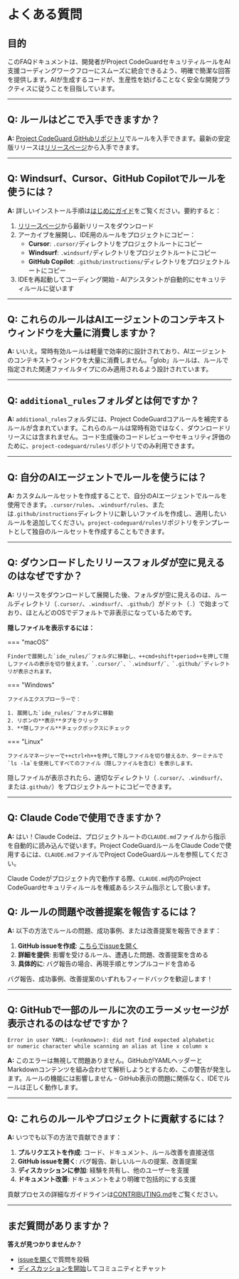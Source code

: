 # よくある質問

## 目的

このFAQドキュメントは、開発者がProject CodeGuardセキュリティルールをAI支援コーディングワークフローにスムーズに統合できるよう、明確で簡潔な回答を提供します。AIが生成するコードが、生産性を妨げることなく安全な開発プラクティスに従うことを目指しています。

---

## Q: ルールはどこで入手できますか？

**A:** [Project CodeGuard GitHubリポジトリ](https://github.com/project-codeguard/rules)でルールを入手できます。最新の安定版リリースは[リリースページ](https://github.com/project-codeguard/rules/releases)から入手できます。

---

## Q: Windsurf、Cursor、GitHub Copilotでルールを使うには？

**A:** 詳しいインストール手順は[はじめにガイド](getting-started.md)をご覧ください。要約すると：

1. [リリースページ](https://github.com/project-codeguard/rules/releases)から最新リリースをダウンロード
2. アーカイブを展開し、IDE用のルールをプロジェクトにコピー：
   - **Cursor**: `.cursor/`ディレクトリをプロジェクトルートにコピー
   - **Windsurf**: `.windsurf/`ディレクトリをプロジェクトルートにコピー
   - **GitHub Copilot**: `.github/instructions/`ディレクトリをプロジェクトルートにコピー
3. IDEを再起動してコーディング開始 - AIアシスタントが自動的にセキュリティルールに従います

---
## Q: これらのルールはAIエージェントの**コンテキストウィンドウ**を大量に消費しますか？

**A:** いいえ。常時有効ルールは軽量で効率的に設計されており、AIエージェントのコンテキストウィンドウを大量に消費しません。「glob」ルールは、ルールで指定された関連ファイルタイプにのみ適用されるよう設計されています。

---
## Q: `additional_rules`フォルダとは何ですか？

**A:** `additional_rules`フォルダには、Project CodeGuardコアルールを補完するルールが含まれています。これらのルールは常時有効ではなく、ダウンロードリリースには含まれません。コード生成後のコードレビューやセキュリティ評価のために、`project-codeguard/rules`リポジトリでのみ利用できます。

---

## Q: 自分のAIエージェントでルールを使うには？

**A:** カスタムルールセットを作成することで、自分のAIエージェントでルールを使用できます。`.cursor/rules`、`.windsurf/rules`、または`.github/instructions`ディレクトリに新しいファイルを作成し、適用したいルールを追加してください。`project-codeguard/rules`リポジトリをテンプレートとして独自のルールセットを作成することもできます。

---

## Q: ダウンロードしたリリースフォルダが空に見えるのはなぜですか？

**A:** リリースをダウンロードして展開した後、フォルダが空に見えるのは、ルールディレクトリ（`.cursor/`、`.windsurf/`、`.github/`）がドット（`.`）で始まっており、ほとんどのOSでデフォルトで非表示になっているためです。

**隠しファイルを表示するには：**

=== "macOS"

    Finderで展開した`ide_rules/`フォルダに移動し、++cmd+shift+period++を押して隠しファイルの表示を切り替えます。`.cursor/`、`.windsurf/`、`.github/`ディレクトリが表示されます。

=== "Windows"

    ファイルエクスプローラーで：

    1. 展開した`ide_rules/`フォルダに移動
    2. リボンの**表示**タブをクリック
    3. **隠しファイル**チェックボックスにチェック

=== "Linux"

    ファイルマネージャーで++ctrl+h++を押して隠しファイルを切り替えるか、ターミナルで`ls -la`を使用してすべてのファイル（隠しファイルを含む）を表示します。

隠しファイルが表示されたら、適切なディレクトリ（`.cursor/`、`.windsurf/`、または`.github/`）をプロジェクトルートにコピーできます。

---

## Q: Claude Codeで使用できますか？

**A:** はい！Claude Codeは、プロジェクトルートの`CLAUDE.md`ファイルから指示を自動的に読み込んで従います。Project CodeGuardルールをClaude Codeで使用するには、`CLAUDE.md`ファイルでProject CodeGuardルールを参照してください。

Claude Codeがプロジェクト内で動作する際、`CLAUDE.md`内のProject CodeGuardセキュリティルールを権威あるシステム指示として扱います。


## Q: ルールの問題や改善提案を報告するには？

**A:** 以下の方法でルールの問題、成功事例、または改善提案を報告できます：

1. **GitHub issueを作成**: [こちらでissueを開く](https://github.com/project-codeguard/rules/issues)
2. **詳細を提供**: 影響を受けるルール、遭遇した問題、改善提案を含める
3. **具体的に**: バグ報告の場合、再現手順とサンプルコードを含める

バグ報告、成功事例、改善提案のいずれもフィードバックを歓迎します！

---

## Q: GitHubで一部のルールに次のエラーメッセージが表示されるのはなぜですか？

```
Error in user YAML: (<unknown>): did not find expected alphabetic
or numeric character while scanning an alias at line x column x
```

**A:** このエラーは無視して問題ありません。GitHubがYAMLヘッダーとMarkdownコンテンツを組み合わせて解析しようとするため、この警告が発生します。ルールの機能には影響しません - GitHub表示の問題に関係なく、IDEでルールは正しく動作します。

---

## Q: これらのルールやプロジェクトに貢献するには？

**A:** いつでも以下の方法で貢献できます：

1. **プルリクエストを作成**: コード、ドキュメント、ルール改善を直接送信
2. **GitHub issueを開く**: バグ報告、新しいルールの提案、改善提案
3. **ディスカッションに参加**: 経験を共有し、他のユーザーを支援
4. **ドキュメント改善**: ドキュメントをより明確で包括的にする支援

貢献プロセスの詳細なガイドラインは[CONTRIBUTING.md](https://github.com/project-codeguard/rules/blob/main/CONTRIBUTING.md)をご覧ください。

---

## まだ質問がありますか？

**答えが見つかりませんか？**

- [issueを開く](https://github.com/project-codeguard/rules/issues)で質問を投稿
- [ディスカッションを開始](https://github.com/project-codeguard/rules/discussions)してコミュニティとチャット


